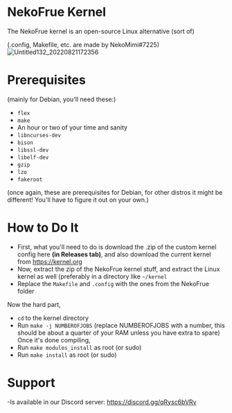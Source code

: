 # NekoFrue Kernel
The NekoFrue kernel is an open-source Linux alternative (sort of)

(.config, Makefile, etc. are made by NekoMimi#7225)
![Untitled132_20220821172356](https://user-images.githubusercontent.com/88291291/185815668-ca0d3d51-6dce-47e9-a864-f917b0dbf547.png)
# Prerequisites
(mainly for Debian, you'll need these:)
- `flex`
- `make`
- An hour or two of your time and sanity
- `libncurses-dev` 
- `bison`
- `libssl-dev`
- `libelf-dev` 
- `gzip` 
- `lzo`
- `fakeroot`

(once again, these are prerequisites for Debian, for other distros it might be different! You'll have to figure it out on your own.)

# How to Do  It
- First, what you'll need to do is download the .zip of the custom kernel config here **(in Releases tab)**, and also download the current kernel from https://kernel.org
- Now,  extract the zip of the NekoFrue kernel stuff, and extract the Linux kernel as well (preferably in a directory like `~/kernel`
- Replace the `Makefile` and `.config` with the ones from the NekoFrue folder

Now the hard part,

- `cd` to the kernel directory
- Run `make -j NUMBEROFJOBS` (replace NUMBEROFJOBS with a number, this should be about a quarter of your RAM unless you have extra to spare)
Once it's done compiling,
- Run `make modules_install` as root (or sudo)
- Run `make install` as root (or sudo)

# Support

-Is available in our Discord server: https://discord.gg/qRysc6bVRv
